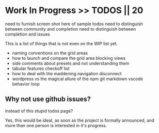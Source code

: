 # Work In Progress >> TODOS || 20

need to furnish screen shot here of sample todos
need to distinguish between community and completion
need to distinguish between completion and issues


This is a list of things that is not even on the WIP list yet.

- naming conventions on the grid areas
- how to launch and compare the grid area blocking views
- side comments about presets and not understanding them
- tabular features checkoff list
- how to deal with the maddening navigation disconnect
- wordpress vs the magical allure of the npm git markdown vscode behavior loop

## Why not use github issues?

instead of this stupid todos page?

Yes, this would be ideal, as soon as the project is formally announced, and more than one person is interested in it's progress.
